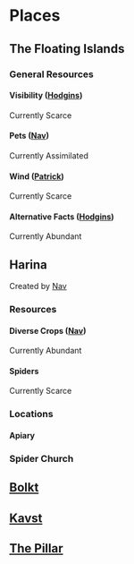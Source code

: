# Places

## The Floating Islands

### General Resources

#### Visibility ([Hodgins](Players/Hodgins.md))

Currently Scarce

#### Pets ([Nav](Players/Nav.md))

Currently Assimilated

#### Wind ([Patrick](Players/Patrick.md))

Currently Scarce

#### Alternative Facts ([Hodgins](Players/Hodgins.md))

Currently Abundant

## Harina

Created by [Nav](Players/Nav.md)

### Resources

#### Diverse Crops ([Nav](Players/Nav.md))

Currently Abundant

#### Spiders

Currently Scarce

### Locations

#### Apiary

### Spider Church

## [Bolkt](Places/Bolkt.md)

## [Kavst](Places/Kavst.md)

## [The Pillar](Places/Pillar.md)
